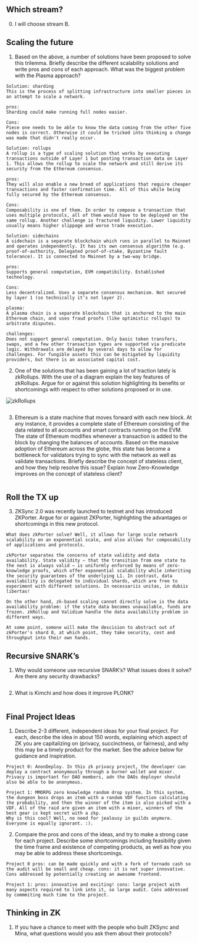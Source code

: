 ## Which stream?

0. I will choose stream B.

## Scaling the future

1. Based on the above, a number of solutions have been proposed to solve this trilemma. Briefly describe the different scalability solutions and write pros and cons of each approach. What was the biggest problem with the Plasma approach?

```
Solution: sharding
This is the process of splitting infrastructure into smaller pieces in an attempt to scale a network.

pros:
Sharding could make running full nodes easier.

Cons:
Piece one needs to be able to know the data coming from the other five nodes is correct. Otherwise it could be tricked into thinking a change was made that didn't really occur.
```
```
Solution: rollups
A rollup is a type of scaling solution that works by executing transactions outside of Layer 1 but posting transaction data on Layer 1. This allows the rollup to scale the network and still derive its security from the Ethereum consensus. 

pros:
They will also enable a new breed of applications that require cheaper transactions and faster confirmation time. All of this while being fully secured by the Ethereum consensus. 

Cons:
Composability is one of them. In order to compose a transaction that uses multiple protocols, all of them would have to be deployed on the same rollup. Another challenge is fractured liquidity. Lower liquidity usually means higher slippage and worse trade execution. 
```
```
Solution: sidechains
A sidechain is a separate blockchain which runs in parallel to Mainnet and operates independently. It has its own consensus algorithm (e.g. proof-of-authority, Delegated proof-of-stake, Byzantine fault tolerance). It is connected to Mainnet by a two-way bridge.

pros:
Supports general computation, EVM compatibility. Established technology.

Cons:
Less decentralized. Uses a separate consensus mechanism. Not secured by layer 1 (so technically it’s not layer 2).
```

```
plasma: 
A plasma chain is a separate blockchain that is anchored to the main Ethereum chain, and uses fraud proofs (like optimistic rollups) to arbitrate disputes.

challenges:
Does not support general computation. Only basic token transfers, swaps, and a few other transaction types are supported via predicate logic. Withdrawals are delayed by several days to allow for challenges. For fungible assets this can be mitigated by liquidity providers, but there is an associated capital cost. 
```

2. One of the solutions that has been gaining a lot of traction lately is zkRollups. With the use of a diagram explain the key features of zkRollups. Argue for or against this solution highlighting its benefits or shortcomings with respect to other solutions proposed or in use.

![zkRollups]()

```
```

3. Ethereum is a state machine that moves forward with each new block. At any instance, it provides a complete state of Ethereum consisting of the data related to all accounts and smart contracts running on the EVM. The state of Ethereum modifies whenever a transaction is added to the block by changing the balances of accounts. Based on the massive adoption of Ethereum across the globe, this state has become a bottleneck for validators trying to sync with the network as well as validate transactions. Briefly describe the concept of stateless client, and how they help resolve this issue? Explain how Zero-Knowledge improves on the concept of stateless client?

```
```


## Roll the TX up

3. ZKSync 2.0 was recently launched to testnet and has introduced ZKPorter. Argue for or against ZKPorter, highlighting the advantages or shortcomings in this new protocol.

```
What does zkPorter solve? Well, it allows for large scale network scalability on an exponential scale, and also allows for composability of applications and protocols.
```

```
zkPorter separates the concerns of state validity and data availability. State validity — that the transition from one state to the next is always valid — is uniformly enforced by means of zero-knowledge proofs, which offer exponential scalability while inheriting the security guarantees of the underlying L1. In contrast, data availability is delegated to individual shards, which are free to experiment with different solutions. In necessariis unitas, in dubiis libertas!
```

```
On the other hand, zk-based scaling cannot directly solve is the data availability problem: if the state data becomes unavailable, funds are frozen. zkRollup and Validium handle the data availability problem in different ways.
```

```
At some point, somone will make the descision to abstract out of zkPorter's shard 0, at which point, they take security, cost and throughput into their own hands.
```

## Recursive SNARK’s

1. Why would someone use recursive SNARK’s? What issues does it solve? Are there any security drawbacks?

```
```

2. What is Kimchi and how does it improve PLONK?

```
```

## Final Project Ideas

1. Describe 2-3 different, independent ideas for your final project. For each, describe the idea in about 150 words, explaining which aspect of ZK you are capitalizing on (privacy, succinctness, or fairness), and why this may be a timely product for the market. See the advice below for guidance and inspiration.

```
Project 0: AnonDeploy. In this zk privacy project, the developer can deploy a contract anonymously through a burner wallet and mixer. Privacy is important for DAO members, adn the DAOs deployer should also be able to be anonymous.
```
```
Project 1: MMORPG zero knowledge random drop system. In this system, the dungeon boss drops an item with a random VDF function calculating the probability, and then the winner of the item is also picked with a VDF. All of the raid are given an item with a mixer, winners of the best gear is kept secret with a zkp. 
Why is this cool? Well, no need for jealousy in guilds anymore. Everyone is equally ignorant. :).
```

2. Compare the pros and cons of the ideas, and try to make a strong case for each project. Describe some shortcomings including feasibility given the time frame and existence of competing products, as well as how you may be able to address these shortcomings.

```
Project 0 pros: can be made quickly and with a fork of tornado cash so the audit will be small and cheap. cons: it is not super innovative. Cons addressed by potentially creating an awesome frontend.
```
```
Project 1: pros: innovative and exciting! cons: large project with many aspects required to link into it, so large audit. Cons addressed by commmiting much time to the project.
```

## Thinking in ZK

1. If you have a chance to meet with the people who built ZKSync and Mina, what questions would you ask them about their protocols?

```
```
